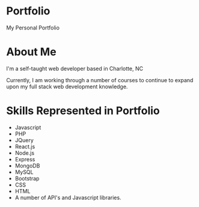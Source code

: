 # Portfolio
My Personal Portfolio

# About Me
I'm a self-taught web developer based in Charlotte, NC

Currently, I am working through a number of courses to continue to expand upon my full stack web development knowledge.

# Skills Represented in Portfolio

+ Javascript
+ PHP
+ JQuery
+ React.js
+ Node.js
+ Express
+ MongoDB
+ MySQL
+ Bootstrap
+ CSS
+ HTML
+ A number of API's and Javascript libraries.

